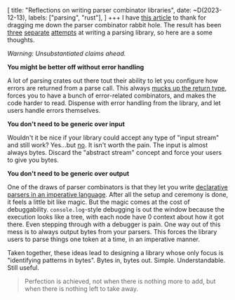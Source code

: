 [
    title: "Reflections on writing parser combinator libraries",
    date: ~D(2023-12-13),
    labels: ["parsing", "rust"],
]
+++
I have [this article](https://www.theorangeduck.com/page/you-could-have-invented-parser-combinators) to thank for dragging me down the parser combinator rabbit hole. The result has been [three](https://crates.io/crates/ruminant) [separate](https://crates.io/crates/parser-compose) [attempts](https://crates.io/crates/bparse) at writing a parsing  library, so here are a some thoughts.


_Warning: Unsubstantiated claims ahead._


__You might be better off without error handling__

A lot of parsing crates out there tout their ability to let you configure how errors are returned from a parse call. This always [mucks up the return type](https://github.com/rust-bakery/nom/blob/main/doc/error_management.md), forces you to have a bunch of error-related combinators, and makes the code harder to read. Dispense with error handling from the library, and let users handle errors themselves.

__You don't need to be generic over input__

Wouldn't it be nice if your library could accept any type of "input stream" and still work? Yes...but [no](https://docs.rs/chumsky/latest/chumsky/stream/index.html). It isn't worth the pain. The input is almost always bytes. Discard the "abstract stream" concept and force your users to give you bytes.

__You don't need to be generic over output__

One of the draws of parser combinators is that they let you write [declarative parsers in an imperative language](https://gitlab.com/wake-sleeper/parser-compose/-/blob/dd51e3dcd4f090163cbebf53999deea770926440/tests/json.rs#L204). After all the setup and ceremony is done, it feels a little bit like magic. But the magic comes at the cost of debuggability. `console.log`-style debugging is out the window because the execution looks like a tree, with each node have 0 context about how it got there. Even stepping through with a debugger is pain. One way out of this mess is to always output bytes from your parsers. This forces the library users to parse things one token at a time, in an imperative manner.

Taken together, these ideas lead to designing a library whose only focus is "identifying patterns in bytes". Bytes in, bytes out. Simple. Understandable. Still useful.

> Perfection is achieved, not when there is nothing more to add, but when there is nothing left to take away.
